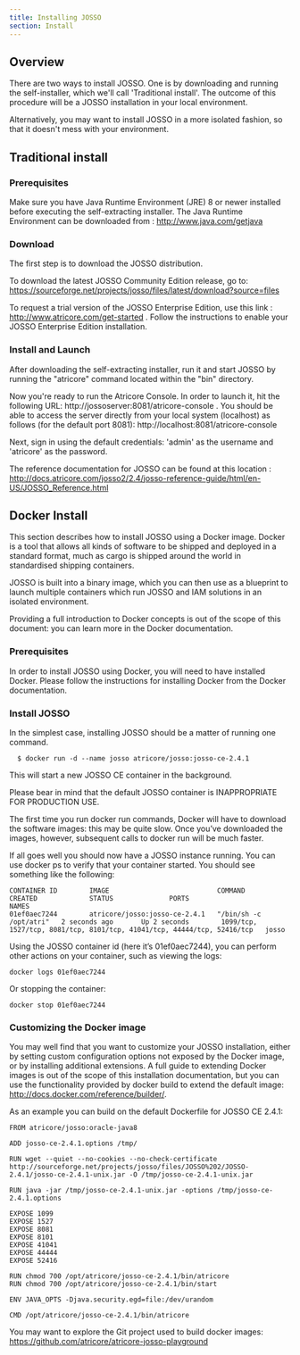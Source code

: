 ```yaml
---
title: Installing JOSSO
section: Install
---
```


## Overview

There are two ways to install JOSSO. One is by downloading and running the self-installer, which we'll call 'Traditional
install'. The outcome of this procedure will be a JOSSO installation in your local environment.

Alternatively, you may want to install JOSSO in a more isolated fashion, so that it doesn't mess with your environment.

## Traditional install

### Prerequisites

Make sure you have Java Runtime Environment (JRE) 8 or newer installed before executing the self-extracting installer.
The Java Runtime Environment can be downloaded from : http://www.java.com/getjava

### Download  

The first step is to download the JOSSO distribution.

To download the latest JOSSO Community Edition release, go to: https://sourceforge.net/projects/josso/files/latest/download?source=files

To request a trial version of the JOSSO Enterprise Edition, use this link : http://www.atricore.com/get-started .
Follow the instructions to enable your JOSSO Enterprise Edition installation.

### Install and Launch

After downloading the self-extracting installer, run it and start JOSSO by running the "atricore" command located
within the "bin" directory.

Now you're ready to run the Atricore Console. In order to launch it, hit the following URL:
http://jossoserver:8081/atricore-console . You should be able to access the server directly from your local system
(localhost) as follows (for the default port 8081): http://localhost:8081/atricore-console

Next, sign in using the default credentials: 'admin' as the username and 'atricore' as the password.

The reference documentation for JOSSO can be found at this location :
http://docs.atricore.com/josso2/2.4/josso-reference-guide/html/en-US/JOSSO_Reference.html

## Docker Install

This section describes how to install JOSSO using a Docker image. Docker is a tool that allows all kinds of software
to be shipped and deployed in a standard format, much as cargo is shipped around the world in standardised shipping containers.

JOSSO is built into a binary image, which you can then use as a blueprint to launch multiple containers which run JOSSO
and IAM solutions in an isolated environment.

Providing a full introduction to Docker concepts is out of the scope of this document: you can learn more in the
Docker documentation.
 
### Prerequisites

In order to install JOSSO using Docker, you will need to have installed Docker. Please follow the instructions for
installing Docker from the Docker documentation.

### Install JOSSO

In the simplest case, installing JOSSO should be a matter of running one command.

      $ docker run -d --name josso atricore/josso:josso-ce-2.4.1
      
This will start a new JOSSO CE container in the background.

Please bear in mind that the default JOSSO container is INAPPROPRIATE FOR PRODUCTION USE.

The first time you run docker run commands, Docker will have to download the software images: this may be quite slow.
Once you’ve downloaded the images, however, subsequent calls to docker run will be much faster.

If all goes well you should now have a JOSSO instance running. You can use docker ps to verify that your container
started. You should see something like the following:

    CONTAINER ID        IMAGE                           COMMAND                  CREATED             STATUS              PORTS                                                                     NAMES
    01ef0aec7244        atricore/josso:josso-ce-2.4.1   "/bin/sh -c /opt/atri"   2 seconds ago       Up 2 seconds        1099/tcp, 1527/tcp, 8081/tcp, 8101/tcp, 41041/tcp, 44444/tcp, 52416/tcp   josso

Using the JOSSO container id (here it’s 01ef0aec7244), you can perform other actions on your container, such as viewing
the logs:  
  
    docker logs 01ef0aec7244  
    
Or stopping the container:

    docker stop 01ef0aec7244 

### Customizing the Docker image

You may well find that you want to customize your JOSSO installation, either by setting custom configuration options not
exposed by the Docker image, or by installing additional extensions. A full guide to extending Docker images is
out of the scope of this installation documentation, but you can use the functionality provided by docker build to extend
the default image: http://docs.docker.com/reference/builder/.

As an example you can build on the default Dockerfile for JOSSO CE 2.4.1:

    FROM atricore/josso:oracle-java8
    
    ADD josso-ce-2.4.1.options /tmp/
    
    RUN wget --quiet --no-cookies --no-check-certificate http://sourceforge.net/projects/josso/files/JOSSO%202/JOSSO-2.4.1/josso-ce-2.4.1-unix.jar -O /tmp/josso-ce-2.4.1-unix.jar
    
    RUN java -jar /tmp/josso-ce-2.4.1-unix.jar -options /tmp/josso-ce-2.4.1.options
    
    EXPOSE 1099
    EXPOSE 1527
    EXPOSE 8081
    EXPOSE 8101
    EXPOSE 41041
    EXPOSE 44444
    EXPOSE 52416
    
    RUN chmod 700 /opt/atricore/josso-ce-2.4.1/bin/atricore
    RUN chmod 700 /opt/atricore/josso-ce-2.4.1/bin/start
    
    ENV JAVA_OPTS -Djava.security.egd=file:/dev/urandom
    
    CMD /opt/atricore/josso-ce-2.4.1/bin/atricore
    
You may want to explore the Git project used to build docker images: https://github.com/atricore/atricore-josso-playground
